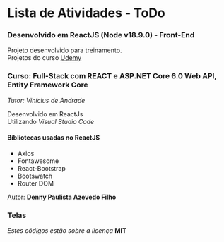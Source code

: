# Lista de Atividades - ToDo

### Desenvolvido em ReactJS (Node v18.9.0) - Front-End

Projeto desenvolvido para treinamento.  
Projetos do curso [Udemy](https://www.udemy.com/course/seja-full-stack-com-react-redux-e-aspnetcore-efcore/learn/lecture/27747346?start=0#overview)

### Curso: Full-Stack com REACT e ASP.NET Core 6.0 Web API, Entity Framework Core

_Tutor: Vinícius de Andrade_

Desenvolvido em ReactJs  
Utilizando _Visual Studio Code_

#### Bibliotecas usadas no ReactJS

-   Axios
-   Fontawesome
-   React-Bootstrap
-   Bootswatch
-   Router DOM

Autor: **Denny Paulista Azevedo Filho**

### Telas

_Estes códigos estão sobre a licença_ **MIT**
